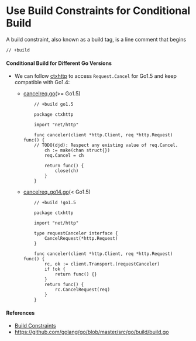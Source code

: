 # Use Build Constraints for Conditional Build

A build constraint, also known as a build tag, is a line comment that begins

    // +build

#### Conditional Build for Different Go Versions
* We can follow  [ctxhttp](https://github.com/golang/net/tree/master/context/ctxhttp) to access `Request.Cancel` for Go1.5 and keep compatible with Go1.4:
  * [cancelreq.go](https://github.com/golang/net/blob/master/context/ctxhttp/cancelreq.go)(>= Go1.5)

            // +build go1.5

            package ctxhttp

            import "net/http"

            func canceler(client *http.Client, req *http.Request) func() {
	        // TODO(djd): Respect any existing value of req.Cancel.
	            ch := make(chan struct{})
	            req.Cancel = ch

	            return func() {
		            close(ch)
	            }
            }

  * [cancelreq_go14.go](https://github.com/golang/net/blob/master/context/ctxhttp/cancelreq_go14.go)(< Go1.5)

            // +build !go1.5

            package ctxhttp

            import "net/http"

            type requestCanceler interface {
	            CancelRequest(*http.Request)
            }

            func canceler(client *http.Client, req *http.Request) func() {
	            rc, ok := client.Transport.(requestCanceler)
	            if !ok {
		            return func() {}
	            }
	            return func() {
		            rc.CancelRequest(req)
	            }
	        }

#### References
* [Build Constraints](https://godoc.org/go/build#hdr-Build_Constraints)
* <https://github.com/golang/go/blob/master/src/go/build/build.go>



